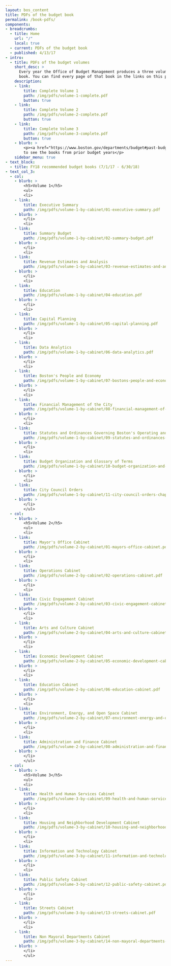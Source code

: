 ```yaml
---
layout: bos_content
title: PDFs of the budget book
permalink: /book-pdfs/
components:
- breadcrumbs:
  - title: Home
    url: "/"
    local: true
  - current: PDFs of the budget book
  - published: 4/13/17
- intro:
  - title: PDFs of the budget volumes
    short_desc: >
      Every year the Office of Budget Management produces a three volume, ~1000+ page physical 
      book. You can find every page of that book in the links on this page. 
    description:
    - link: 
        title: Complete Volume 1
        path: /img/pdfs/volume-1-complete.pdf
        button: true
    - link:
        title: Complete Volume 2
        path: /img/pdfs/volume-2-complete.pdf
        button: true
    - link:
        title: Complete Volume 3
        path: /img/pdfs/volume-3-complete.pdf
        button: true
    - blurb: >
        <p><a href="https://www.boston.gov/departments/budget#past-budgets">Go to Boston.gov</a> 
        to see the books from prior budget years</p>
    sidebar_menu: true
- text_block:
  - title: FY18 recommended budget books (7/1/17 - 6/30/18)
- text_col_3:
  - col:
    - blurb: >
        <h5>Volume 1</h5>
        <ul>
        <li>
    - link:
        title: Executive Summary
        path: /img/pdfs/volume-1-by-cabinet/01-executive-summary.pdf
    - blurb: >
        </li>
        <li>
    - link:
        title: Summary Budget
        path: /img/pdfs/volume-1-by-cabinet/02-summary-budget.pdf
    - blurb: >
        </li>
        <li>
    - link:
        title: Revenue Estimates and Analysis
        path: /img/pdfs/volume-1-by-cabinet/03-revenue-estimates-and-analysis.pdf 
    - blurb: >
        </li>
        <li>
    - link:
        title: Education
        path: /img/pdfs/volume-1-by-cabinet/04-education.pdf
    - blurb: >
        </li>
        <li>
    - link:
        title: Capital Planning
        path: /img/pdfs/volume-1-by-cabinet/05-capital-planning.pdf
    - blurb: >
        </li>
        <li>
    - link:
        title: Data Analytics
        path: /img/pdfs/volume-1-by-cabinet/06-data-analytics.pdf
    - blurb: >
        </li>
        <li>
    - link:
        title: Boston's People and Economy
        path: /img/pdfs/volume-1-by-cabinet/07-bostons-people-and-economy.pdf
    - blurb: >
        </li>
        <li>
    - link:
        title: Financial Management of the City
        path: /img/pdfs/volume-1-by-cabinet/08-financial-management-of-the-city.pdf
    - blurb: >
        </li>
        <li>
    - link:
        title: Statutes and Ordinances Governing Boston's Operating and Capital Budgets
        path: /img/pdfs/volume-1-by-cabinet/09-statutes-and-ordinances-governing-bostons-operating-and-capital-budgets.pdf
    - blurb: >
        </li>
        <li>
    - link:
        title: Budget Organization and Glossary of Terms
        path: /img/pdfs/volume-1-by-cabinet/10-budget-organization-and-glossary-of-terms.pdf
    - blurb: >
        </li>
        <li>
    - link:
        title: City Council Orders
        path: /img/pdfs/volume-1-by-cabinet/11-city-council-orders-chapter.pdf
    - blurb: >
        </li>
        </ul>
  - col:
    - blurb: >
        <h5>Volume 2</h5>
        <ul>
        <li>
    - link:
        title: Mayor's Office Cabinet
        path: /img/pdfs/volume-2-by-cabinet/01-mayors-office-cabinet.pdf
    - blurb: >
        </li>
        <li>
    - link:
        title: Operations Cabinet
        path: /img/pdfs/volume-2-by-cabinet/02-operations-cabinet.pdf
    - blurb: >
        </li>
        <li>
    - link:
        title: Civic Engagement Cabinet
        path: /img/pdfs/volume-2-by-cabinet/03-civic-engagement-cabinet.pdf
    - blurb: >
        </li>
        <li>
    - link:
        title: Arts and Culture Cabinet
        path: /img/pdfs/volume-2-by-cabinet/04-arts-and-culture-cabinet.pdf
    - blurb: >
        </li>
        <li>
    - link:
        title: Economic Development Cabinet
        path: /img/pdfs/volume-2-by-cabinet/05-economic-development-cabinet.pdf
    - blurb: >
        </li>
        <li>
    - link:
        title: Education Cabinet
        path: /img/pdfs/volume-2-by-cabinet/06-education-cabinet.pdf
    - blurb: >
        </li>
        <li>
    - link:
        title: Environment, Energy, and Open Space Cabinet
        path: /img/pdfs/volume-2-by-cabinet/07-environment-energy-and-open-space-cabinet.pdf
    - blurb: >
        </li>
        <li>
    - link:
        title: Administration and Finance Cabinet
        path: /img/pdfs/volume-2-by-cabinet/08-administration-and-finance-cabinet.pdf
    - blurb: >
        </li>
        </ul>
  - col:
    - blurb: >
        <h5>Volume 3</h5>
        <ul>
        <li>
    - link:
        title: Health and Human Services Cabinet
        path: /img/pdfs/volume-3-by-cabinet/09-health-and-human-services-cabinet.pdf
    - blurb: >
        </li>
        <li>
    - link:
        title: Housing and Neighborhood Development Cabinet
        path: /img/pdfs/volume-3-by-cabinet/10-housing-and-neighborhood-development-cabinet.pdf
    - blurb: >
        </li>
        <li>
    - link:
        title: Information and Technology Cabinet
        path: /img/pdfs/volume-3-by-cabinet/11-information-and-technology-cabinet.pdf
    - blurb: >
        </li>
        <li>
    - link:
        title: Public Safety Cabinet
        path: /img/pdfs/volume-3-by-cabinet/12-public-safety-cabinet.pdf
    - blurb: >
        </li>
        <li>
    - link:
        title: Streets Cabinet
        path: /img/pdfs/volume-3-by-cabinet/13-streets-cabinet.pdf
    - blurb: >
        </li>
        <li>
    - link:
        title: Non Mayoral Departments Cabinet
        path: /img/pdfs/volume-3-by-cabinet/14-non-mayoral-departments-cabinet.pdf
    - blurb: >
        </li>
        </ul>
---
```


